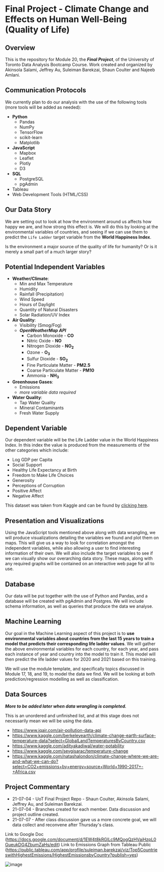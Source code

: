 # Final Project - Climate Change and Effects on Human Well-Being (Quality of Life)

## Overview

This is the repository for Module 20, the ***Final Project***, of the University of Toronto Data Analysis Bootcamp Course. Work created and organized by Akinsola Salami, Jeffrey Au, Suleiman Barekzai, Shaun Coulter and Najeeb Amlani.

## Communication Protocols

We currently plan to do our analysis with the use of the following tools (more tools will be added as needed):

* **Python**
  * Pandas
  * NumPy
  * TensorFlow
  * scikit-learn
  * Matplotlib
* **JavaScript**
  * Mapbox
  * Leaflet
  * Plotly
  * D3
* **SQL**
  * PostgreSQL
  * pgAdmin
* Tableau
* Web Development Tools (HTML/CSS)

## Our Data Story

We are setting out to look at how the environment around us affects how happy we are, and how strong this effect is. We will do this by looking at the environmental variables of countries, and seeing if we can use them to predict the `Life Ladder` target variable from the **World Happiness Index**.

Is the environment a major source of the quality of life for humanity? Or is it merely a small part of a much larger story?

## Potential Independent Variables

* **Weather/Climate**:
  * Min and Max Temperature
  * Humidity
  * Rainfall (Precipitation)
  * Wind Speed
  * Hours of Daylight
  * Quantity of Natural Disasters
  * Solar Radiation/UV Index
* **Air Quality**:
  * Visibility (Smog/Fog)
  * ***OpenWeatherMap API***
    * Carbon Monoxide - **CO**
    * Nitric Oxide - **NO**
    * Nitrogen Dioxide - **NO<sub>2</sub>**
    * Ozone - **O<sub>3</sub>**
    * Sulfur Dioxide - **SO<sub>2</sub>**
    * Fine Particulate Matter - **PM2.5**
    * Coarse Particulate Matter - **PM10**
    * Ammonia - **NH<sub>3</sub>**
* **Greenhouse Gases**:
  * Emissions
  * _more variable data required_
* **Water Quality**:
  * Tap Water Quality
  * Mineral Contaminants
  * Fresh Water Supply

## Dependent Variable

Our dependent variable will be the Life Ladder value in the World Happiness Index. In this index the value is produced from the measurements of the other categories which include:

* Log GDP per Capita
* Social Support
* Healthy Life Expectancy at Birth
* Freedom to Make Life Choices
* Generosity
* Perceptions of Corruption
* Positive Affect
* Negative Affect

This dataset was taken from Kaggle and can be found by [clicking here](https://www.kaggle.com/ajaypalsinghlo/world-happiness-report-2021?select=world-happiness-report.csv).

## Presentation and Visualizations

Using the JavaScript tools mentioned above along with data wrangling, we will produce visualizations detailing the variables we found and plot them on maps. This will give us a way to look for correlation amongst the independent variables, while also allowing a user to find interesting information of their own. We will also include the target variables to see if we can visually show our overarching data story. These maps, along with any required graphs will be contained on an interactive web page for all to use.

## Database

Our data will be put together with the use of Python and Pandas, and a database will be created with pgAdmin and Postgres. We will include schema information, as well as queries that produce the data we analyse.

## Machine Learning

Our goal in the Machine Learning aspect of this project is to **use environmental variables about countries from the last 15 years to train a model that predicts their corresponding life ladder values**. We will gather the above environmental variables for each country, for each year, and pass each instance of year and country into the model to train it. This model will then predict the life ladder values for 2020 and 2021 based on this training.

We will use the module template, and specifically topics discussed in Module 17, 18, and 19, to model the data we find. We will be looking at both prediction/regression modelling as well as classification.

## Data Sources

***More to be added later when data wrangling is completed.***

This is an unordered and unfinished list, and at this stage does not necessarily mean we will be using the data.

* https://www.iqair.com/air-pollution-data-api
* https://www.kaggle.com/berkeleyearth/climate-change-earth-surface-temperature-data?select=GlobalLandTemperaturesByCountry.csv
* https://www.kaggle.com/adityakadiwal/water-potability
* https://www.kaggle.com/sevgisarac/temperature-change
* https://www.kaggle.com/natashalondon/climate-change-where-we-are-and-what-we-can-do?select=CO2+emissions+by+energy+source+World+1990-2017+-+Africa.csv

## Project Commentary

* 21-07-04 - UoT Final Project Repo - Shaun Coulter, Akinsola Salami, Jeffrey Au, and Suleiman Barekzai.
* 21-07-04 - Branches created for each member. Data discussion and project outline created.
* 21-07-07 - After class discussion gave us a more concrete goal, we will data collect and reconvene after Thursday's class.

Link to Google Doc (https://docs.google.com/document/d/1EW4t8kRGlLc9MQogQzHVajHzpL0GueukDG4ZbumZaHs/edit) 
Link to Emissions Graph from Tableau Public (https://public.tableau.com/app/profile/suleiman.barekzai/viz/Top5CountrieswithHighestEmissions/HighestEmissionsbyCountry?publish=yes)

![image](https://user-images.githubusercontent.com/78752254/126722646-767d5db5-caea-448c-9d92-c9f499c8a853.png)
